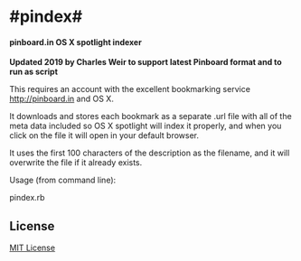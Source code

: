 #pindex#
========

#### pinboard.in OS X spotlight indexer ####

**Updated 2019 by Charles Weir to support latest Pinboard format and to run as script**

This requires an account with the excellent bookmarking service http://pinboard.in and OS X.

It downloads and stores each bookmark as a separate .url file with all of the meta data included so OS X spotlight will index it properly, and when you click on the file it will open in your default browser.

It uses the first 100 characters of the description as the filename, and it will overwrite the file if it already exists.

Usage (from command line):

   pindex.rb 

## License  ##

[MIT License](http://kylemiller.com/mit-license)
